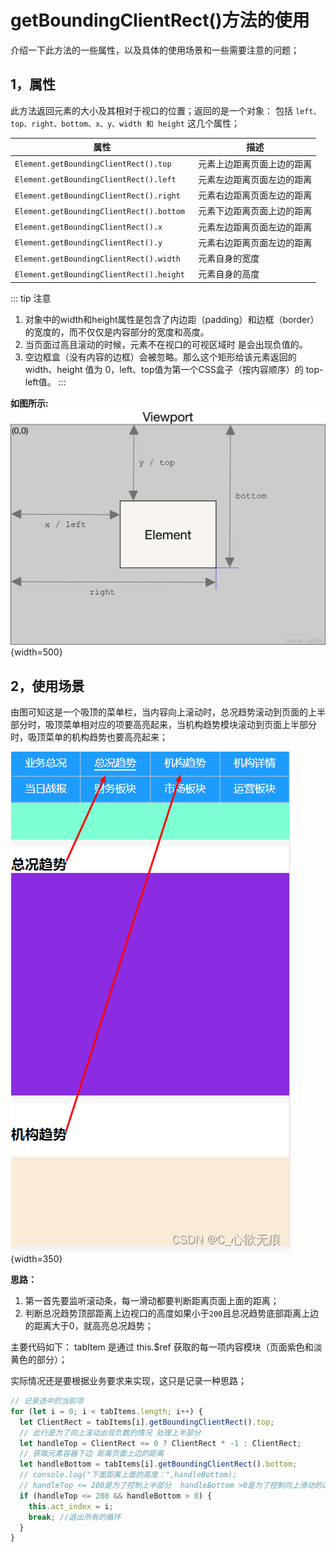 # getBoundingClientRect()方法的使用


介绍一下此方法的一些属性，以及具体的使用场景和一些需要注意的问题；

## 1，属性

此方法返回元素的大小及其相对于视口的位置；返回的是一个对象： 包括 `left、top、right、bottom、x、y、width 和 height` 这几个属性；

| 属性                                      | 描述                       |
| ----------------------------------------- | -------------------------- |
| `Element.getBoundingClientRect().top`     | 元素上边距离页面上边的距离 |
| `Element.getBoundingClientRect().left`    | 元素左边距离页面左边的距离 |
| `Element.getBoundingClientRect().right`   | 元素右边距离页面左边的距离 |
| `Element.getBoundingClientRect().bottom`  | 元素下边距离页面上边的距离 |
| `Element.getBoundingClientRect().x`       | 元素左边距离页面左边的距离 |
| `Element.getBoundingClientRect().y`       | 元素右边距离页面左边的距离 |
| `Element.getBoundingClientRect().width `  | 元素自身的宽度             |
| `Element.getBoundingClientRect().height ` | 元素自身的高度             |


::: tip 注意
1. 对象中的width和height属性是包含了内边距（padding）和边框（border）的宽度的，而不仅仅是内容部分的宽度和高度。
2. 当页面过高且滚动的时候，元素不在视口的可视区域时 是会出现负值的。
3. 空边框盒（没有内容的边框）会被忽略。那么这个矩形给该元素返回的width、height 值为 0，left、top值为第一个CSS盒子（按内容顺序）的 top-left值。
:::

**如图所示:**
![在这里插入图片描述](../images/getBoundingClientRect.png){width=500}

## 2，使用场景

由图可知这是一个吸顶的菜单栏，当内容向上滚动时，总况趋势滚动到页面的上半部分时，吸顶菜单相对应的项要高亮起来，当机构趋势模块滚动到页面上半部分时，吸顶菜单的机构趋势也要高亮起来；


![得到](../images/getBoundingClientRect-2.png){width=350}


**思路：** 
1. 第一首先要监听滚动条，每一滑动都要判断距离页面上面的距离； 
2. 判断总况趋势顶部距离上边视口的高度如果小于`200`且总况趋势底部距离上边的距离大于0，就高亮总况趋势；

主要代码如下： tabItem 是通过 this.$ref 获取的每一项内容模块（页面紫色和淡黄色的部分）；

实际情况还是要根据业务要求来实现，这只是记录一种思路；

```javascript
// 记录选中的当前项
for (let i = 0; i < tabItems.length; i++) {
  let ClientRect = tabItems[i].getBoundingClientRect().top;
  // 此行是为了向上滚动出现负数的情况 处理上半部分
  let handleTop = ClientRect <= 0 ? ClientRect * -1 : ClientRect;
  // 获取元素容器下边 距离页面上边的距离
  let handleBottom = tabItems[i].getBoundingClientRect().bottom;
  // console.log("下面距离上面的高度：",handleBottom);
  // handleTop <= 200是为了控制上半部分  handleBottom >0是为了控制向上滑动的过程中下面也需要判断
  if (handleTop <= 200 && handleBottom > 0) {
    this.act_index = i;
    break; //退出所有的循环
  }
}
```
